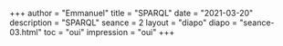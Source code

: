 +++
author = "Emmanuel"
title = "SPARQL"
date = "2021-03-20"
description = "SPARQL"
seance = 2
layout = "diapo"
diapo = "seance-03.html"
toc = "oui"
impression = "oui"
+++
